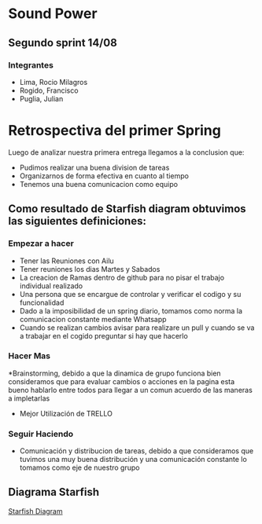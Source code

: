 # Sound Power
## Segundo sprint 14/08
### Integrantes
* Lima, Rocio Milagros
* Rogido, Francisco
* Puglia, Julian

# Retrospectiva del primer Spring

Luego de analizar nuestra primera entrega llegamos a la conclusion que: 

* Pudimos realizar una buena division de tareas
* Organizarnos de forma efectiva en cuanto al tiempo
* Tenemos una buena comunicacion como equipo

## Como resultado de Starfish diagram obtuvimos las siguientes  definiciones:

### Empezar a hacer

* Tener las Reuniones con Ailu
* Tener reuniones los dias Martes y Sabados
* La creacion de Ramas dentro de github para no pisar el trabajo individual realizado
* Una persona que se encargue de controlar y verificar el codigo y su funcionalidad 
* Dado a la imposibilidad de un spring diario, tomamos como norma la comunicacion constante mediante Whatsapp
* Cuando se realizan cambios avisar para realizare un pull y cuando se va a trabajar en el cogido preguntar si hay que hacerlo

### Hacer Mas

*Brainstorming, debido a que la dinamica de grupo funciona bien consideramos que para evaluar cambios o acciones en la pagina esta bueno hablarlo entre todos para llegar a un comun acuerdo de las maneras a impletarlas 
* Mejor Utilización de TRELLO 

### Seguir Haciendo

* Comunicación y distribucion de tareas, debido a que consideramos que tuvimos una muy buena distribución y una comunicación constante lo tomamos como eje de nuestro grupo 

## Diagrama Starfish

[Starfish Diagram](https://github.com/JulianPuglia/grupo_4_SoundPower/blob/master/Retrospectivas/StarfishD/StarfishDiagram1.png)


